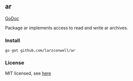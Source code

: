 ar
---

[GoDoc](http://godoc.org/github.com/larzconwell/ar)

Package ar implements access to read and write ar archives.

### Install
```
go get github.com/larzconwell/ar
```

### License
MIT licensed, see [here](https://raw.github.com/larzconwell/ar/master/LICENSE)
